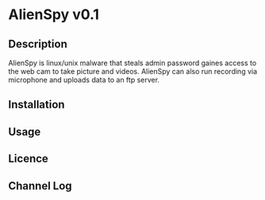 # AlienSpy v0.1

## Description
AlienSpy is linux/unix malware that steals admin password gaines access to the web cam to
take picture and videos. AlienSpy can also run recording via microphone and uploads data
to an ftp server.
## Installation

## Usage

## Licence

## Channel Log
